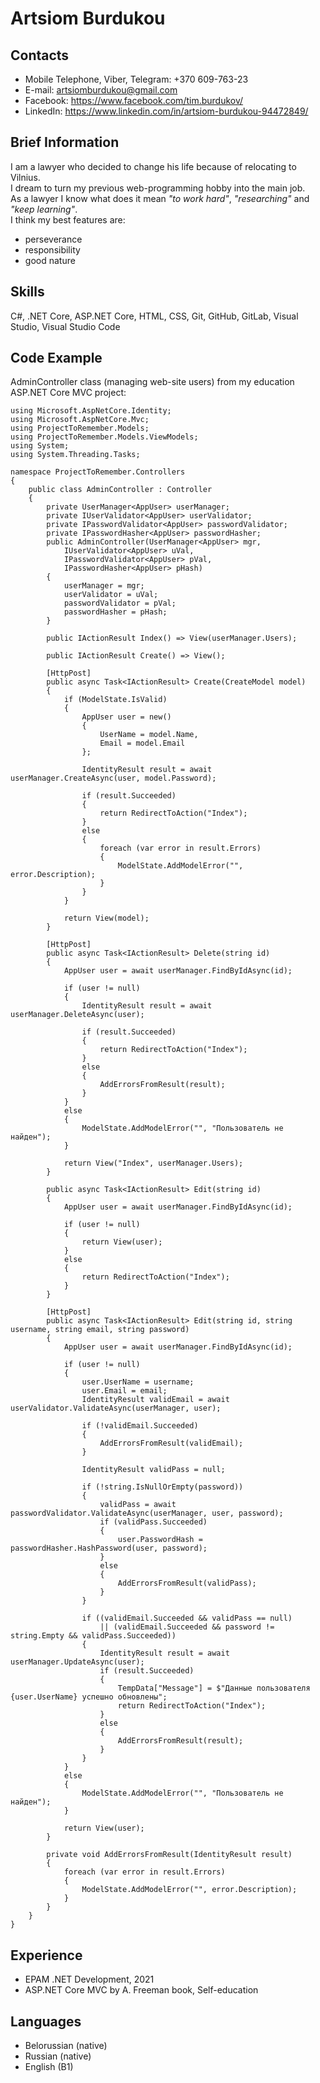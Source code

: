 # Artsiom Burdukou

## Contacts
* Mobile Telephone, Viber, Telegram: +370 609-763-23
* E-mail: artsiomburdukou@gmail.com
* Facebook: https://www.facebook.com/tim.burdukov/
* LinkedIn: https://www.linkedin.com/in/artsiom-burdukou-94472849/

## Brief Information
I am a lawyer who decided to change his life because of relocating to Vilnius.\
I dream to turn my previous web-programming hobby into the main job.\
As a lawyer I know what does it mean *"to work hard"*, *"researching"* and *"keep learning"*.\
I think my best features are:
* perseverance
* responsibility
* good nature

## Skills
C#, .NET Core, ASP.NET Core, HTML, CSS, Git, GitHub, GitLab, Visual Studio, Visual Studio Code

## Code Example
AdminController class (managing web-site users) from my education ASP.NET Core MVC project:
```
using Microsoft.AspNetCore.Identity;
using Microsoft.AspNetCore.Mvc;
using ProjectToRemember.Models;
using ProjectToRemember.Models.ViewModels;
using System;
using System.Threading.Tasks;

namespace ProjectToRemember.Controllers
{
    public class AdminController : Controller
    {
        private UserManager<AppUser> userManager;
        private IUserValidator<AppUser> userValidator;
        private IPasswordValidator<AppUser> passwordValidator;
        private IPasswordHasher<AppUser> passwordHasher;
        public AdminController(UserManager<AppUser> mgr,
            IUserValidator<AppUser> uVal,
            IPasswordValidator<AppUser> pVal,
            IPasswordHasher<AppUser> pHash)
        {
            userManager = mgr;
            userValidator = uVal;
            passwordValidator = pVal;
            passwordHasher = pHash;
        }

        public IActionResult Index() => View(userManager.Users);

        public IActionResult Create() => View();

        [HttpPost]
        public async Task<IActionResult> Create(CreateModel model)
        {
            if (ModelState.IsValid)
            {
                AppUser user = new()
                {
                    UserName = model.Name,
                    Email = model.Email
                };

                IdentityResult result = await userManager.CreateAsync(user, model.Password);

                if (result.Succeeded)
                {
                    return RedirectToAction("Index");
                }
                else
                {
                    foreach (var error in result.Errors)
                    {
                        ModelState.AddModelError("", error.Description);
                    }
                }
            }

            return View(model);
        }

        [HttpPost]
        public async Task<IActionResult> Delete(string id)
        {
            AppUser user = await userManager.FindByIdAsync(id);

            if (user != null)
            {
                IdentityResult result = await userManager.DeleteAsync(user);

                if (result.Succeeded)
                {
                    return RedirectToAction("Index");
                }
                else
                {
                    AddErrorsFromResult(result);
                }
            }
            else
            {
                ModelState.AddModelError("", "Пользователь не найден");
            }

            return View("Index", userManager.Users);
        }

        public async Task<IActionResult> Edit(string id)
        {
            AppUser user = await userManager.FindByIdAsync(id);

            if (user != null)
            {
                return View(user);
            }
            else
            {
                return RedirectToAction("Index");
            }
        }

        [HttpPost]
        public async Task<IActionResult> Edit(string id, string username, string email, string password)
        {
            AppUser user = await userManager.FindByIdAsync(id);

            if (user != null)
            {
                user.UserName = username;
                user.Email = email;
                IdentityResult validEmail = await userValidator.ValidateAsync(userManager, user);

                if (!validEmail.Succeeded)
                {
                    AddErrorsFromResult(validEmail);
                }

                IdentityResult validPass = null;

                if (!string.IsNullOrEmpty(password))
                {
                    validPass = await passwordValidator.ValidateAsync(userManager, user, password);
                    if (validPass.Succeeded)
                    {
                        user.PasswordHash = passwordHasher.HashPassword(user, password);
                    }
                    else
                    {
                        AddErrorsFromResult(validPass);
                    }
                }

                if ((validEmail.Succeeded && validPass == null)
                    || (validEmail.Succeeded && password != string.Empty && validPass.Succeeded))
                {
                    IdentityResult result = await userManager.UpdateAsync(user);
                    if (result.Succeeded)
                    {
                        TempData["Message"] = $"Данные пользователя {user.UserName} успешно обновлены";
                        return RedirectToAction("Index");
                    }
                    else
                    {
                        AddErrorsFromResult(result);
                    }
                }
            }
            else
            {
                ModelState.AddModelError("", "Пользователь не найден");
            }

            return View(user);
        }

        private void AddErrorsFromResult(IdentityResult result)
        {
            foreach (var error in result.Errors)
            {
                ModelState.AddModelError("", error.Description);
            }
        }
    }
}

```
## Experience
* EPAM .NET Development, 2021
* ASP.NET Core MVC by A. Freeman book, Self-education

## Languages
* Belorussian (native)
* Russian (native)
* English (B1)